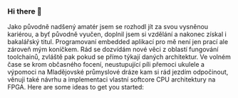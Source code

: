 ### Hi there 👋


Jako původně nadšený amatér jsem se rozhodl jít za svou vysněnou kariérou, a byť původně vyučen, doplnil jsem si vzdělání a nakonec získal i bakalářský titul. Programovaní embedded aplikací pro mě není jen prací ale zároveň mým koníčkem. Rád se dozvídám nové věci z oblastí fungování toolchainů, zvláště pak pokud se přímo týkají daných architektur. Ve volném čase se krom občasného focení, neustupující píli přemoci ukulele a výpomoci na Mladějovské průmyslové dráze kam si rád jezdím odpočinout, věnuji také návrhu a implementaci vlastní softcore CPU architektury na FPGA. 
Here are some ideas to get you started:

